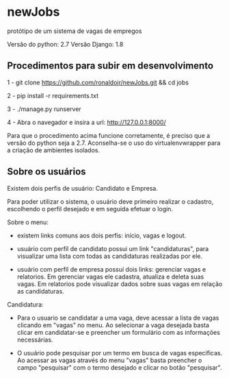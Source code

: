 # newJobs
protótipo de um sistema de vagas de empregos


Versão do python: 2.7
Versão Django: 1.8


Procedimentos para subir em desenvolvimento
-------------------------------------------

1 - git clone https://github.com/ronaldojr/newJobs.git  && cd jobs

2 - pip install -r requirements.txt

3 - ./manage.py runserver

4 - Abra o navegador e insira a url: http://127.0.0.1:8000/

Para que o procedimento acima funcione corretamente, é preciso que a versão do python
seja a 2.7. Aconselha-se o uso do virtualenvwrapper para a criação de ambientes
isolados.


Sobre os usuários
-----------------

Existem dois perfis de usuário: Candidato e Empresa.

Para poder utilizar o sistema, o usuário deve primeiro realizar o cadastro,
escolhendo o perfil desejado e em seguida efetuar o login.


Sobre o menu:

- existem links comuns aos dois perfis: início, vagas e logout.

- usuário com perfíl de candidato possui um link "candidaturas", para 
visualizar uma lista com todas as candidaturas realizadas por ele.

- usuário com perfíl de empresa possuí dois links: gerenciar vagas e relatorios. 
Em gerenciar vagas ele cadastra, atualiza e deleta suas vagas. Em relatorios pode
visualizar dados sobre suas vagas em relação as candidaturas.


Candidatura:

- Para o usuario se candidatar a uma vaga, deve acessar a lista de vagas clicando
em "vagas" no menu. Ao selecionar a vaga desejada basta clicar em candidatar-se
e preencher um formulário com as informações necessárias.

- O usuário pode pesquisar por um termo em busca de vagas específicas. Ao acessar
as vagas através do menu "vagas" basta preencher o campo "pesquisar" com
o termo desejado e clicar no botão "pesquisar".









